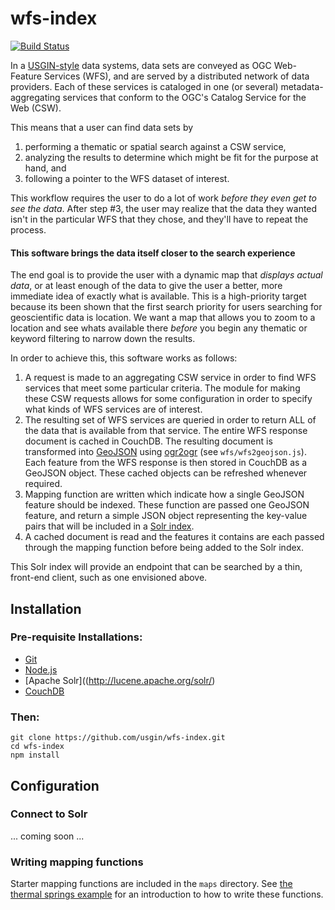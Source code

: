 # wfs-index
[![Build Status](https://travis-ci.org/usgin/wfs-index.png)](https://travis-ci.org/usgin/wfs-index)

In a [USGIN-style](http://usgin.org) data systems, data sets are conveyed as OGC Web-Feature Services (WFS), and are served by a distributed network of data providers. Each of these services is cataloged in one (or several) metadata-aggregating services that conform to the OGC's Catalog Service for the Web (CSW).

This means that a user can find data sets by

1. performing a thematic or spatial search against a CSW service,
2. analyzing the results to determine which might be fit for the purpose at hand, and
3. following a pointer to the WFS dataset of interest.

This workflow requires the user to do a lot of work _before they even get to see the data_. After step #3, the user may realize that the data they wanted isn't in the particular WFS that they chose, and they'll have to repeat the process. 

#### This software brings the data itself closer to the search experience

The end goal is to provide the user with a dynamic map that _displays actual data_, or at least enough of the data to give the user a better, more immediate idea of exactly what is available. This is a high-priority target because its been shown that the first search priority for users searching for geoscientific data is location. We want a map that allows you to zoom to a location and see whats available there _before_ you begin any thematic or keyword filtering to narrow down the results.

In order to achieve this, this software works as follows:

1. A request is made to an aggregating CSW service in order to find WFS services that meet some particular criteria. The module for making these CSW requests allows for some configuration in order to specify what kinds of WFS services are of interest. 
2. The resulting set of WFS services are queried in order to return ALL of the data that is available from that service. The entire WFS response document is cached in CouchDB. The resulting document is transformed into [GeoJSON](http://geojson.org) using [ogr2ogr](http://www.gdal.org/ogr2ogr.html) (see `wfs/wfs2geojson.js`). Each feature from the WFS response is then stored in CouchDB as a GeoJSON object. These cached objects can be refreshed whenever required.
3. Mapping function are written which indicate how a single GeoJSON feature should be indexed. These function are passed one GeoJSON feature, and return a simple JSON object representing the key-value pairs that will be included in a [Solr index](http://lucene.apache.org/solr/).
4. A cached document is read and the features it contains are each passed through the mapping function before being added to the Solr index.

This Solr index will provide an endpoint that can be searched by a thin, front-end client, such as one envisioned above.

## Installation

### Pre-requisite Installations:

- [Git](http://git-scm.com/)
- [Node.js](http://nodejs.org/)
- [Apache Solr]((http://lucene.apache.org/solr/)
- [CouchDB](http://couchdb.apache.org/)

### Then:

    git clone https://github.com/usgin/wfs-index.git
    cd wfs-index
    npm install
    
## Configuration

### Connect to Solr

... coming soon ...

### Writing mapping functions

Starter mapping functions are included in the `maps` directory. See [the thermal springs example](https://rawgithub.com/usgin/wfs-index/master/docs/thermalSprings.html) for an introduction to how to write these functions.